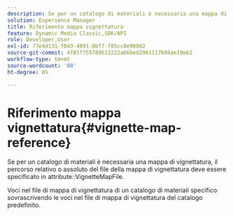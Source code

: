 ```yaml
---
description: Se per un catalogo di materiali è necessaria una mappa di vignettatura, il percorso relativo o assoluto del file della mappa di vignettatura deve essere specificato nell'attributo VignetteMapFile.
solution: Experience Manager
title: Riferimento mappa vignettatura
feature: Dynamic Media Classic,SDK/API
role: Developer,User
exl-id: 77e4d131-f043-4091-8bf7-f85cc0e98002
source-git-commit: 4f81f755789613222a66bed2961117604ae19e62
workflow-type: tm+mt
source-wordcount: '80'
ht-degree: 0%

---
```


# Riferimento mappa vignettatura{#vignette-map-reference}

Se per un catalogo di materiali è necessaria una mappa di vignettatura, il percorso relativo o assoluto del file della mappa di vignettatura deve essere specificato in attribute::VignetteMapFile.

Voci nel file di mappa di vignettatura di un catalogo di materiali specifico sovrascrivendo le voci nel file di mappa di vignettatura del catalogo predefinito.
